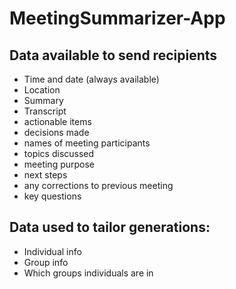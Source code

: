 # MeetingSummarizer-App

## Data available to send recipients
- Time and date (always available)
- Location
- Summary
- Transcript
- actionable items
- decisions made
- names of meeting participants
- topics discussed
- meeting purpose
- next steps
- any corrections to previous meeting
- key questions

## Data used to tailor generations:
- Individual info
- Group info
- Which groups individuals are in
